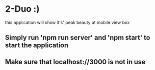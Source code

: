 # 2-Duo :)

this application will show it's' peak beauty at mobile view box

## Simply run 'npm run server' and 'npm start' to start the application
## Make sure that localhost://3000 is not in use
